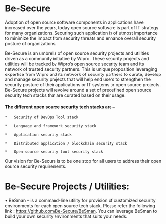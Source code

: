 # Be-Secure 

Adoption of open source software components in applications have increased over the years, today open source software is part of IT strategy for many organizations. Securing such application is of utmost importance to minimize the impact from security threats and enhance overall security posture of organizations.


Be-Secure is an umbrella of open source security projects and utilities driven as a community initiative by Wipro. These security projects and utilities will be tracked by Wipro’s open source security team and its network of trusted security partners. This is unique proposition leveraging expertise from Wipro and its network of security partners to curate, develop and manage security projects that will help end users to strengthen the security posture of their applications or IT systems or open source projects.
Be-Secure projects will revolve around a set of predefined open source security tech stacks that are curated based on their usage. 

#### The different open source security tech stacks are –

    *   Security of DevOps Tool stack
    
    *   Language and framework security stack
    
    *   Application security stack 
    
    *   Distributed application / blockchain security stack
    
    *   Open source security tool security stack
  

Our vision for Be-Secure is to be one stop for all users to address their open source security requirements. 

# Be-Secure Projects / Utilities:

   •	BeSman – is a command-line utility for provision of customized security environments for each open source tech stack. Please refer the following link : https://github.com/Be-Secure/BeSman. You can leverage BeSman to build your own security environments that suits your needs.
